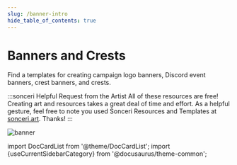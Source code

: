 ```yaml
---
slug: /banner-intro
hide_table_of_contents: true
---
```


# Banners and Crests
Find a templates for creating campaign logo banners, Discord event banners, crest banners, and crests.

:::sonceri Helpful Request from the Artist
All of these resources are free! Creating art and resources takes a great deal of time and effort. As a helpful gesture, feel free to note you used Sonceri Resources and Templates at [sonceri.art](https://sonceri.art/). Thanks! 
:::

![banner](/img/landing/banner-intro.png)

import DocCardList from '@theme/DocCardList';
import {useCurrentSidebarCategory} from '@docusaurus/theme-common';

<DocCardList items={useCurrentSidebarCategory().items}/>